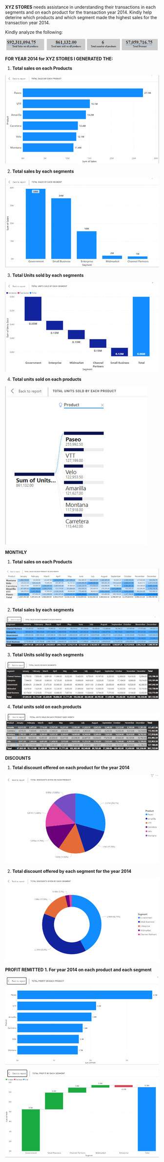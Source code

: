 
**XYZ STORES** needs assistance in  understanding their transactions in each segments and on each product for the transaction year 2014. 
Kindly help deterine which products and which segment made the highest sales  for the transaction year 2014.

Kindly analyze the following:

![](IMAGES/head1.png)


**FOR YEAR 2014 for XYZ STORES I GENERATED THE:**

1.	**Total sales on each Products**

![](IMAGES/Head2.png)

2.	**Total sales by each segments**

![](IMAGES/Head3.png)

3.	**Total Units sold by each segments**

![](IMAGES/Head5.png)

4.	**Total units sold on each products** 

![](IMAGES/Head4.png)



**MONTHLY**
1. **Total sales on each Products** 

![](IMAGES/Head8.PNG)

2. **Total sales by each segments**

![](IMAGES/Head11.PNG)

3. **Total Units sold by each segments**

![](IMAGES/Head10.PNG)

4. **Total units sold on each products**

![](IMAGES/Head9.PNG)


**DISCOUNTS**
1. **Total discount offered on each product for the year 2014**

![](IMAGES/Head6.png)

2. **Total discount offered by each segment for the year 2014**

![](IMAGES/Head7.png)


**PROFIT REMITTED**
**1. For year 2014 on each product and each segment**

![](IMAGES/Head12.PNG)


![](IMAGES/Head13.PNG)
